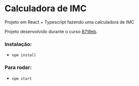 # Calculadora de IMC

Projeto em React + Typescript fazendo uma calculadora de IMC

Projeto desenvolvido durante o curso [B7Web](https://b7web.com.br).

### Instalação:

- `npm install`

### Para rodar:

- `npm start`
